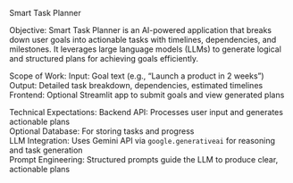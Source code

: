 Smart Task Planner

Objective:
	Smart Task Planner is an AI-powered application that breaks down user goals into actionable tasks with timelines, dependencies, and milestones. It leverages large language models (LLMs) to generate logical and structured plans for achieving goals efficiently.

Scope of Work:
	Input: Goal text (e.g., “Launch a product in 2 weeks”)  
	Output: Detailed task breakdown, dependencies, estimated timelines  
	Frontend: Optional Streamlit app to submit goals and view generated plans  

 Technical Expectations:
	Backend API: Processes user input and generates actionable plans  
	Optional Database: For storing tasks and progress  
	LLM Integration: Uses Gemini API via `google.generativeai` for reasoning and task generation  
	Prompt Engineering: Structured prompts guide the LLM to produce clear, actionable plans  


